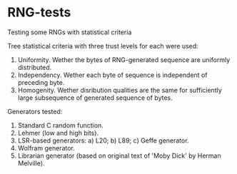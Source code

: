 # RNG-tests
Testing some RNGs with statistical criteria

Tree statistical criteria with three trust levels for each were used:
1) Uniformity. Wether the bytes of RNG-generated sequence are uniformly distributed.
2) Independency. Wether each byte of sequence is independent of preceding byte.
3) Homogenity. Wether disribution qualities are the same for sufficiently large subsequence of generated sequence of bytes.

Generators tested:

1) Standard C random function.
2) Lehmer (low and high bits).
3) LSR-based generators:
  a) L20;
  b) L89;
  c) Geffe generator.
4) Wolfram generator.
5) Librarian generator (based on original text of 'Moby Dick' by Herman Melville).
